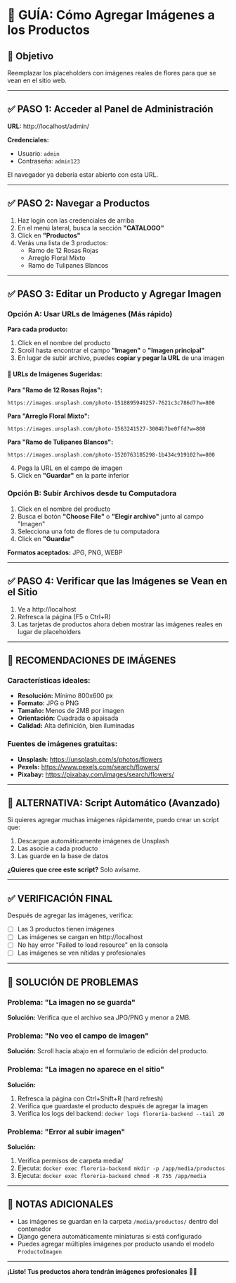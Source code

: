 # 📸 GUÍA: Cómo Agregar Imágenes a los Productos

## 🎯 Objetivo
Reemplazar los placeholders con imágenes reales de flores para que se vean en el sitio web.

---

## ✅ PASO 1: Acceder al Panel de Administración

**URL:** http://localhost/admin/

**Credenciales:**
- Usuario: `admin`
- Contraseña: `admin123`

El navegador ya debería estar abierto con esta URL.

---

## ✅ PASO 2: Navegar a Productos

1. Haz login con las credenciales de arriba
2. En el menú lateral, busca la sección **"CATALOGO"**
3. Click en **"Productos"**
4. Verás una lista de 3 productos:
   - Ramo de 12 Rosas Rojas
   - Arreglo Floral Mixto  
   - Ramo de Tulipanes Blancos

---

## ✅ PASO 3: Editar un Producto y Agregar Imagen

### Opción A: Usar URLs de Imágenes (Más rápido)

**Para cada producto:**

1. Click en el nombre del producto
2. Scroll hasta encontrar el campo **"Imagen"** o **"Imagen principal"**
3. En lugar de subir archivo, puedes **copiar y pegar la URL** de una imagen

#### 🌸 URLs de Imágenes Sugeridas:

**Para "Ramo de 12 Rosas Rojas":**
```
https://images.unsplash.com/photo-1518895949257-7621c3c786d7?w=800
```

**Para "Arreglo Floral Mixto":**
```
https://images.unsplash.com/photo-1563241527-3004b7be0ffd?w=800
```

**Para "Ramo de Tulipanes Blancos":**
```
https://images.unsplash.com/photo-1520763185298-1b434c919102?w=800
```

4. Pega la URL en el campo de imagen
5. Click en **"Guardar"** en la parte inferior

### Opción B: Subir Archivos desde tu Computadora

1. Click en el nombre del producto
2. Busca el botón **"Choose File"** o **"Elegir archivo"** junto al campo "Imagen"
3. Selecciona una foto de flores de tu computadora
4. Click en **"Guardar"**

**Formatos aceptados:** JPG, PNG, WEBP

---

## ✅ PASO 4: Verificar que las Imágenes se Vean en el Sitio

1. Ve a http://localhost
2. Refresca la página (F5 o Ctrl+R)
3. Las tarjetas de productos ahora deben mostrar las imágenes reales en lugar de placeholders

---

## 🎨 RECOMENDACIONES DE IMÁGENES

### Características ideales:
- **Resolución:** Mínimo 800x600 px
- **Formato:** JPG o PNG
- **Tamaño:** Menos de 2MB por imagen
- **Orientación:** Cuadrada o apaisada
- **Calidad:** Alta definición, bien iluminadas

### Fuentes de imágenes gratuitas:
- **Unsplash:** https://unsplash.com/s/photos/flowers
- **Pexels:** https://www.pexels.com/search/flowers/
- **Pixabay:** https://pixabay.com/images/search/flowers/

---

## 🔧 ALTERNATIVA: Script Automático (Avanzado)

Si quieres agregar muchas imágenes rápidamente, puedo crear un script que:

1. Descargue automáticamente imágenes de Unsplash
2. Las asocie a cada producto
3. Las guarde en la base de datos

**¿Quieres que cree este script?** Solo avísame.

---

## ✅ VERIFICACIÓN FINAL

Después de agregar las imágenes, verifica:

- [ ] Las 3 productos tienen imágenes
- [ ] Las imágenes se cargan en http://localhost
- [ ] No hay error "Failed to load resource" en la consola
- [ ] Las imágenes se ven nítidas y profesionales

---

## 🐛 SOLUCIÓN DE PROBLEMAS

### Problema: "La imagen no se guarda"
**Solución:** Verifica que el archivo sea JPG/PNG y menor a 2MB.

### Problema: "No veo el campo de imagen"
**Solución:** Scroll hacia abajo en el formulario de edición del producto.

### Problema: "La imagen no aparece en el sitio"
**Solución:** 
1. Refresca la página con Ctrl+Shift+R (hard refresh)
2. Verifica que guardaste el producto después de agregar la imagen
3. Verifica los logs del backend: `docker logs floreria-backend --tail 20`

### Problema: "Error al subir imagen"
**Solución:**
1. Verifica permisos de carpeta media/
2. Ejecuta: `docker exec floreria-backend mkdir -p /app/media/productos`
3. Ejecuta: `docker exec floreria-backend chmod -R 755 /app/media`

---

## 📝 NOTAS ADICIONALES

- Las imágenes se guardan en la carpeta `/media/productos/` dentro del contenedor
- Django genera automáticamente miniaturas si está configurado
- Puedes agregar múltiples imágenes por producto usando el modelo `ProductoImagen`

---

**¡Listo! Tus productos ahora tendrán imágenes profesionales** 🌸✨
